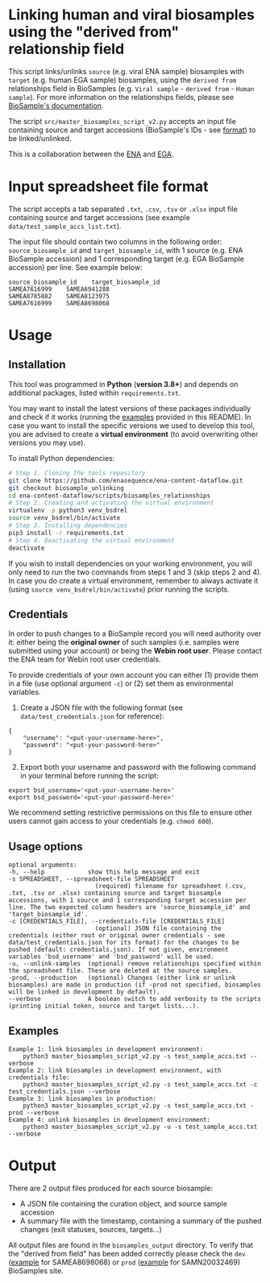 # Linking human and viral biosamples using the "derived from" relationship field

This script links/unlinks ``source`` (e.g. viral ENA sample) biosamples with ``target`` (e.g. human EGA sample) biosamples, using the ``derived from`` relationships field in BioSamples (e.g. ``Viral sample`` - ``derived from`` - ``Human sample``). For more information on the relationships fields, please see [BioSample's documentation](https://www.ebi.ac.uk/biosamples/docs/guides/relationships).  

The script ``src/master_biosamples_script_v2.py`` accepts an input file containing source and target accessions (BioSample's IDs - see [format](https://www.ebi.ac.uk/biosamples/docs/faq#_what_pattern_do_biosamples_accessions_follow)) to be linked/unlinked.
  
This is a collaboration between the [ENA](https://www.ebi.ac.uk/ena/browser/home) and [EGA](https://ega-archive.org/).   

# Input spreadsheet file format

The script accepts a tab separated ``.txt``, ``.csv``, ``.tsv`` or ``.xlsx`` input file containing source and target accessions (see example ``data/test_sample_accs_list.txt``).

The input file should contain two columns in the following order: ``source_biosample_id`` and ``target_biosample_id``, with 1 source (e.g. ENA BioSample accession) and 1 corresponding target (e.g. EGA BioSample accession) per line. See example below:

```
source_biosample_id    target_biosample_id
SAMEA7616999	SAMEA6941288
SAMEA8785882	SAMEA8123975
SAMEA7616999	SAMEA8698068
```


# Usage 

## Installation
This tool was programmed in **Python** (**version 3.8+**) and depends on additional packages, listed within ``requirements.txt``. 

You may want to install the latest versions of these packages individually and check if it works (running the [examples](#Examples) provided in this README). In case you want to install the specific versions we used to develop this tool, you are advised to create a **virtual environment** (to avoid overwriting other versions you may use).

To install Python dependencies:
```bash
# Step 1. Cloning the tools repository
git clone https://github.com/enasequence/ena-content-dataflow.git
git checkout biosample_unlinking
cd ena-content-dataflow/scripts/biosamples_relationships
# Step 2. Creating and activating the virtual environment
virtualenv -p python3 venv_bsdrel
source venv_bsdrel/bin/activate
# Step 3. Installing dependencies
pip3 install -r requirements.txt
# Step 4. Deactivating the virtual environment
deactivate
```
If you wish to install dependencies on your working environment, you will only need to run the two commands from steps 1 and 3 (skip steps 2 and 4). In case you do create a virtual environment, remember to always activate it (using `source venv_bsdrel/bin/activate`) prior running the scripts.

## Credentials
In order to push changes to a BioSample record you will need authority over it: either being the **original owner** of such samples (i.e. samples were submitted using your account) or being the **Webin root user**.  Please contact the ENA team for Webin root user credentials.  

To provide credentials of your own account you can either (1) provide them in a file (use optional argument ``-c``) or (2) set them as environmental variables. 
1. Create a JSON file with the following format (see ``data/test_credentials.json`` for reference):
````
{
    "username": "<put-your-username-here>",
    "password": "<put-your-password-here>"
}
````
2. Export both your username and password with the following command in your terminal before running the script:
````
export bsd_username='<put-your-username-here>'
export bsd_password='<put-your-password-here>'
````

We recommend setting restrictive permissions on this file to ensure other users cannot gain access to your credentials (e.g. `chmod 600`).

## Usage options

```
optional arguments:
-h, --help            show this help message and exit
-s SPREADSHEET, --spreadsheet-file SPREADSHEET
                        (required) filename for spreadsheet (.csv, .txt, .tsv or .xlsx) containing source and target biosample accessions, with 1 source and 1 corresponding target accession per line. The two expected column headers are 'source_biosample_id' and 'target_biosample_id'.
-c [CREDENTIALS_FILE], --credentials-file [CREDENTIALS_FILE]
                        (optional) JSON file containing the credentials (either root or original owner credentials - see data/test_credentials.json for its format) for the changes to be pushed (default: credentials.json). If not given, environment variables 'bsd_username' and 'bsd_password' will be used.
-u, --unlink-samples  (optional) remove relationships specified within the spreadsheet file. These are deleted at the source samples.
-prod, --production   (optional) Changes (either link or unlink biosamples) are made in production (if -prod not specified, biosamples will be linked in development by default).
--verbose             A boolean switch to add verbosity to the scripts (printing initial token, source and target lists...).
```  

## Examples

```
Example 1: link biosamples in development environment:
    python3 master_biosamples_script_v2.py -s test_sample_accs.txt --verbose
Example 2: link biosamples in development environment, with credentials file:
    python3 master_biosamples_script_v2.py -s test_sample_accs.txt -c test_credentials.json --verbose
Example 3: link biosamples in production:
    python3 master_biosamples_script_v2.py -s test_sample_accs.txt -prod --verbose
Example 4: unlink biosamples in development environment:
    python3 master_biosamples_script_v2.py -u -s test_sample_accs.txt --verbose
```        

# Output
There are 2 output files produced for each source biosample:
- A JSON file containing the curation object, and source sample accession
- A summary file with the timestamp, containing a summary of the pushed changes (exit statuses, sources, targets...)

All output files are found in the ``biosamples_output`` directory. To verify that the "derived from field" has been added correctly please check the ``dev`` ([example](https://wwwdev.ebi.ac.uk/biosamples/samples/SAMEA8698068) for SAMEA8698068) or ``prod`` ([example](https://www.ebi.ac.uk/biosamples/samples/SAMN20032469) for SAMN20032469) BioSamples site.

